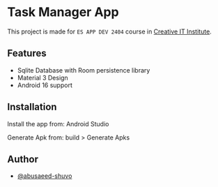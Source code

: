 # Task Manager App


This project is made for `ES APP DEV 2404` course in [Creative IT Institute]("https://www.creativeitinstitute.com/).
## Features

- Sqlite Database with Room persistence library
- Material 3 Design
- Android 16 support



## Installation

Install the app from: Android Studio

Generate Apk from: build > Generate Apks
    
    
## Author

- [@abusaeed-shuvo](https://github.com/abusaeed-shuvo)

